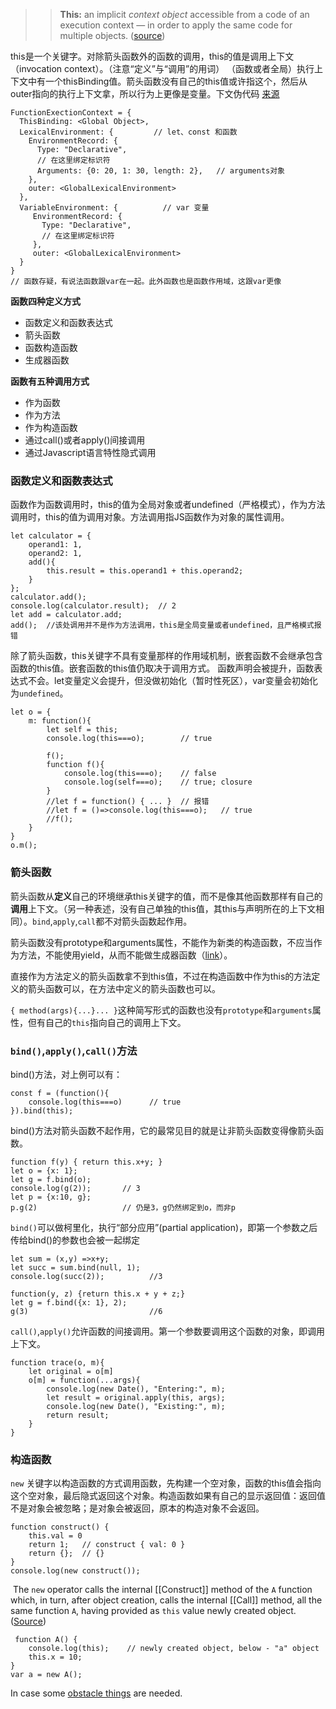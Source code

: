 >>**This:** an implicit _context object_ accessible from a code of an execution context — in order to apply the same code for multiple objects. ([source](http://dmitrysoshnikov.com/ecmascript/javascript-the-core-2nd-edition/#this))

this是一个关键字。对除箭头函数外的函数的调用，this的值是调用上下文（invocation context）。（注意“定义”与“调用”的用词）
（函数或者全局）执行上下文中有一个thisBinding值。箭头函数没有自己的this值或许指这个，然后从outer指向的执行上下文拿，所以行为上更像是变量。下文伪代码 [来源](https://blog.bitsrc.io/understanding-execution-context-and-execution-stack-in-javascript-1c9ea8642dd0)
``` 
FunctionExectionContext = {
  ThisBinding: <Global Object>,
  LexicalEnvironment: {         // let、const 和函数
    EnvironmentRecord: {   
      Type: "Declarative",
      // 在这里绑定标识符
      Arguments: {0: 20, 1: 30, length: 2},   // arguments对象
    },
    outer: <GlobalLexicalEnvironment>
  },
  VariableEnvironment: {          // var 变量
     EnvironmentRecord: {
       Type: "Declarative",
       // 在这里绑定标识符
     },
     outer: <GlobalLexicalEnvironment>
  }
}
// 函数存疑，有说法函数跟var在一起。此外函数也是函数作用域，这跟var更像
```

**函数四种定义方式**
- 函数定义和函数表达式
- 箭头函数
- 函数构造函数
- 生成器函数

**函数有五种调用方式**
- 作为函数
- 作为方法
- 作为构造函数
- 通过call()或者apply()间接调用
- 通过Javascript语言特性隐式调用

### 函数定义和函数表达式

函数作为函数调用时，this的值为全局对象或者undefined（严格模式），作为方法调用时，this的值为调用对象。方法调用指JS函数作为对象的属性调用。
```
let calculator = {
    operand1: 1,
    operand2: 1,
    add(){
        this.result = this.operand1 + this.operand2;
    }
};
calculator.add();
console.log(calculator.result);  // 2
let add = calculator.add;
add();  //该处调用并不是作为方法调用，this是全局变量或者undefined，且严格模式报错
```
除了箭头函数，this关键字不具有变量那样的作用域机制，嵌套函数不会继承包含函数的this值。嵌套函数的this值仍取决于调用方式。
函数声明会被提升，函数表达式不会。let变量定义会提升，但没做初始化（暂时性死区），var变量会初始化为`undefined`。
```
let o = {
    m: function(){
        let self = this;
        console.log(this===o);        // true

        f();
        function f(){           
            console.log(this===o);    // false
            console.log(self===o);    // true; closure
        }
        //let f = function() { ... }  // 报错
        //let f = ()=>console.log(this===o);   // true
        //f();                          
    }
}
o.m();
```

### 箭头函数
箭头函数从**定义**自己的环境继承this关键字的值，而不是像其他函数那样有自己的**调用**上下文。（另一种表述，没有自己单独的this值，其this与声明所在的上下文相同）。`bind`,`apply`,`call`都不对箭头函数起作用。

箭头函数没有prototype和arguments属性，不能作为新类的构造函数，不应当作为方法，不能使用yield，从而不能做生成器函数（[link](https://developer.mozilla.org/zh-CN/docs/Web/JavaScript/Reference/Functions/Arrow_functions)）。

直接作为方法定义的箭头函数拿不到this值，不过在构造函数中作为this的方法定义的箭头函数可以，在方法中定义的箭头函数也可以。

`{ method(args){...}... }`这种简写形式的函数也没有`prototype`和`arguments`属性，但有自己的`this`指向自己的调用上下文。

### `bind()`,`apply()`,`call()`方法
bind()方法，对上例可以有：
```
const f = (function(){
    console.log(this===o)      // true
}).bind(this);
```
bind()方法对箭头函数不起作用，它的最常见目的就是让非箭头函数变得像箭头函数。
```
function f(y) { return this.x+y; }
let o = {x: 1};
let g = f.bind(o);
console.log(g(2));       // 3
let p = {x:10, g};
p.g(2)                   // 仍是3，g仍然绑定到o，而非p
```
`bind()`可以做柯里化，执行“部分应用”(partial application)，即第一个参数之后传给bind()的参数也会被一起绑定
```
let sum = (x,y) =>x+y;
let succ = sum.bind(null, 1);
console.log(succ(2));          //3

function(y, z) {return this.x + y + z;}
let g = f.bind({x: 1}, 2);
g(3)                           //6
```
`call()`,`apply()`允许函数的间接调用。第一个参数要调用这个函数的对象，即调用上下文。
```
function trace(o, m){
    let original = o[m]
    o[m] = function(...args){
        console.log(new Date(), "Entering:", m);
        let result = original.apply(this, args);
        console.log(new Date(), "Existing:", m);
        return result;
    }
}
```

### 构造函数
`new` 关键字以构造函数的方式调用函数，先构建一个空对象，函数的this值会指向这个空对象，最后隐式返回这个对象。构造函数如果有自己的显示返回值：返回值不是对象会被忽略；是对象会被返回，原本的构造对象不会返回。
```
function construct() {
    this.val = 0
    return 1;   // construct { val: 0 }
    return {};  // {}
}
console.log(new construct());
```
 The `new` operator calls the internal \[\[Construct]] method of the `A` function which, in turn, after object creation, calls the internal \[\[Call]] method, all the same function `A`, having provided as `this` value newly created object. ([Source](http://dmitrysoshnikov.com/ecmascript/chapter-3-this/))
```
 function A() {
	console.log(this);    // newly created object, below - "a" object
	this.x = 10;
}
var a = new A();

```

In case some [obstacle things](http://dmitrysoshnikov.com/ecmascript/chapter-3-this/) are needed.
